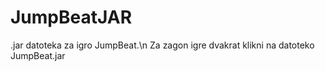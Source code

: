 # JumpBeatJAR
.jar datoteka za igro JumpBeat.\n
Za zagon igre dvakrat klikni na datoteko JumpBeat.jar

